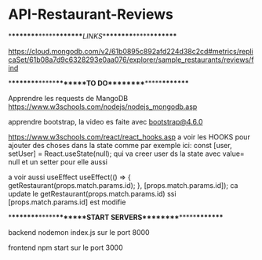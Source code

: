 # API-Restaurant-Reviews

\***\*\*\*\*\*\*\***\*\*\*\*\***\*\*\*\*\*\*\***_LINKS_\***\*\*\*\*\*\*\***\*\*\*\*\***\*\*\*\*\*\*\***

https://cloud.mongodb.com/v2/61b0895c892afd224d38c2cd#metrics/replicaSet/61b08a7d9c6328293e0aa076/explorer/sample_restaurants/reviews/find

\***\*\*\*\*\*\*\***\*\*\*\*\***\*\*\*\*\*\*\***TO DO\***\*\*\*\*\*\*\***\*\*\*\*\***\*\*\*\*\*\*\***

Apprendre les requests de MangoDB
https://www.w3schools.com/nodejs/nodejs_mongodb.asp

apprendre bootstrap, la video es faite avec bootstrap@4.6.0

https://www.w3schools.com/react/react_hooks.asp
a voir les HOOKS pour ajouter des choses dans la state comme par exemple ici:
const [user, setUser] = React.useState(null);
qui va creer user ds la state avec value= null et un setter pour elle aussi

a voir aussi useEffect
useEffect(() => {
getRestaurant(props.match.params.id);
}, [props.match.params.id]);
ca update le getRestaurant(props.match.params.id) ssi [props.match.params.id] est modifie

\***\*\*\*\*\*\*\***\*\*\*\*\***\*\*\*\*\*\*\***START SERVERS\***\*\*\*\*\*\*\***\*\*\*\*\***\*\*\*\*\*\*\***

backend nodemon index.js
sur le port 8000

frontend npm start
sur le port 3000

